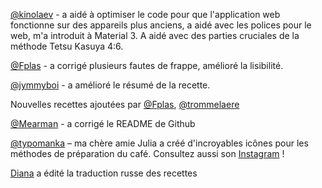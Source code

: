 [@kinolaev](https://github.com/kinolaev) - a aidé à optimiser le code pour que l'application web fonctionne sur des appareils plus anciens, a aidé avec les polices pour le web, m'a introduit à Material 3. A aidé avec des parties cruciales de la méthode Tetsu Kasuya 4:6.

[@Fplas](https://github.com/Fplas) - a corrigé plusieurs fautes de frappe, amélioré la lisibilité.

[@jymmyboi](https://github.com/jymmyboi) - a amélioré le résumé de la recette.

Nouvelles recettes ajoutées par [@Fplas](https://github.com/Fplas), [@trommelaere](https://github.com/trommelaere)

[@Mearman](https://github.com/Mearman) - a corrigé le README de Github

[@typomanka](https://github.com/typomanka) – ma chère amie Julia a créé d'incroyables icônes pour les méthodes de préparation du café. Consultez aussi son [Instagram](https://www.instagram.com/typomanka/) !

[Diana](https://diana.karliner.pro/) a édité la traduction russe des recettes
